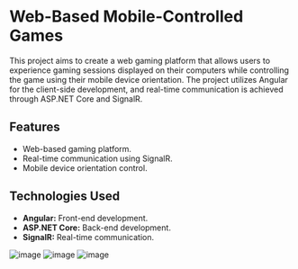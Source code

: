 # Web-Based Mobile-Controlled Games

This project aims to create a web gaming platform that allows users to experience gaming sessions displayed on their computers while controlling the game using their mobile device orientation. The project utilizes Angular for the client-side development, and real-time communication is achieved through ASP.NET Core and SignalR.

## Features

- Web-based gaming platform.
- Real-time communication using SignalR.
- Mobile device orientation control.

## Technologies Used

- **Angular:** Front-end development.
- **ASP.NET Core:** Back-end development.
- **SignalR:** Real-time communication.


![image](https://github.com/SagiHalevy/mobile-controller/assets/92096601/254866c5-a86b-407e-be64-59f777d28304)
![image](https://github.com/SagiHalevy/mobile-controller/assets/92096601/ca72c0c7-1b18-4093-b578-9d6916ed4625)
![image](https://github.com/SagiHalevy/mobile-controller/assets/92096601/bec89801-9dd4-468c-89e8-62f94155d901)

